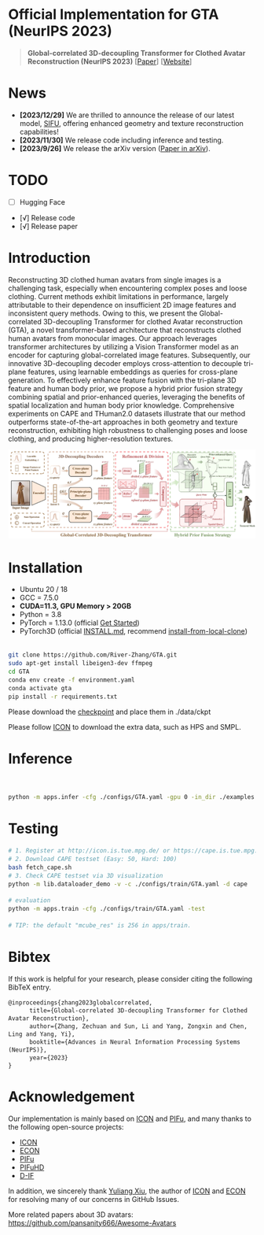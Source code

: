 
# Official Implementation for GTA (NeurIPS 2023)
> **Global-correlated 3D-decoupling Transformer for Clothed Avatar Reconstruction (NeurIPS 2023)** [[Paper](https://arxiv.org/abs/2309.13524)] [[Website](https://river-zhang.github.io/GTA-projectpage/)]

# News 
- **[2023/12/29]** We are thrilled to announce the release of our latest model, [SIFU](https://github.com/River-Zhang/SIFU), offering enhanced geometry and texture reconstruction capabilities!
- **[2023/11/30]** We release code including inference and testing.
- **[2023/9/26]** We release the arXiv version ([Paper in arXiv](https://arxiv.org/abs/2309.13524)).

# TODO

- [ ] Hugging Face
- [√] Release code
- [√] Release paper


# Introduction
Reconstructing 3D clothed human avatars from single images is a challenging task, especially when encountering complex poses and loose clothing. Current methods exhibit limitations in performance, largely attributable to their dependence on insufficient 2D image features and inconsistent query methods. Owing to this, we present the Global-correlated 3D-decoupling Transformer for clothed Avatar reconstruction (GTA), a novel transformer-based architecture that reconstructs clothed human avatars from monocular images. Our approach leverages transformer architectures by utilizing a Vision Transformer model as an encoder for capturing global-correlated image features. Subsequently, our innovative 3D-decoupling decoder employs cross-attention to decouple tri-plane features, using learnable embeddings as queries for cross-plane generation. To effectively enhance feature fusion with the tri-plane 3D feature and human body prior, we propose a hybrid prior fusion strategy combining spatial and prior-enhanced queries, leveraging the benefits of spatial localization and human body prior knowledge. Comprehensive experiments on CAPE and THuman2.0 datasets illustrate that our method outperforms state-of-the-art approaches in both geometry and texture reconstruction, exhibiting high robustness to challenging poses and loose clothing, and producing higher-resolution textures.

![framework](docs/src/model-structure_small.jpg)


# Installation

- Ubuntu 20 / 18
- GCC = 7.5.0
- **CUDA=11.3, GPU Memory > 20GB**
- Python = 3.8
- PyTorch = 1.13.0 (official [Get Started](https://pytorch.org/get-started/locally/))
- PyTorch3D (official [INSTALL.md](https://github.com/facebookresearch/pytorch3d/blob/main/INSTALL.md), recommend [install-from-local-clone](https://github.com/facebookresearch/pytorch3d/blob/main/INSTALL.md#2-install-from-a-local-clone))

```bash

git clone https://github.com/River-Zhang/GTA.git
sudo apt-get install libeigen3-dev ffmpeg
cd GTA
conda env create -f environment.yaml
conda activate gta
pip install -r requirements.txt

```
Please download the [checkpoint](https://drive.google.com/file/d/1zgpW8A0-sc24o-e24RphO-h9qxo-DRth/view?usp=sharing) and place them in ./data/ckpt

Please follow [ICON](https://github.com/YuliangXiu/ICON/blob/master/docs/installation.md) to download the extra data, such as HPS and SMPL.

# Inference


```bash


python -m apps.infer -cfg ./configs/GTA.yaml -gpu 0 -in_dir ./examples -out_dir ./results -loop_smpl 100 -loop_cloth 200 -hps_type pixie

```



# Testing

```bash
# 1. Register at http://icon.is.tue.mpg.de/ or https://cape.is.tue.mpg.de/
# 2. Download CAPE testset (Easy: 50, Hard: 100)
bash fetch_cape.sh 
# 3. Check CAPE testset via 3D visualization
python -m lib.dataloader_demo -v -c ./configs/train/GTA.yaml -d cape

# evaluation
python -m apps.train -cfg ./configs/train/GTA.yaml -test

# TIP: the default "mcube_res" is 256 in apps/train.
```


# Bibtex
If this work is helpful for your research, please consider citing the following BibTeX entry.

```
@inproceedings{zhang2023globalcorrelated,
      title={Global-correlated 3D-decoupling Transformer for Clothed Avatar Reconstruction}, 
      author={Zhang, Zechuan and Sun, Li and Yang, Zongxin and Chen, Ling and Yang, Yi},
      booktitle={Advances in Neural Information Processing Systems (NeurIPS)},
      year={2023}
}
```

# Acknowledgement 
Our implementation is mainly based on [ICON](https://github.com/YuliangXiu/ICON) and [PIFu](https://github.com/shunsukesaito/PIFu), and many thanks to the following open-source projects:
* [ICON](https://github.com/YuliangXiu/ICON)
* [ECON](https://github.com/YuliangXiu/ECON)
* [PIFu](https://github.com/shunsukesaito/PIFu)
* [PIFuHD](https://github.com/facebookresearch/pifuhd)
* [D-IF](https://github.com/psyai-net/D-IF_release)

In addition, we sincerely thank [Yuliang Xiu](https://github.com/YuliangXiu), the author of [ICON](https://github.com/YuliangXiu/ICON) and [ECON](https://github.com/YuliangXiu/ECON) for resolving many of our concerns in GitHub Issues.

More related papers about 3D avatars: https://github.com/pansanity666/Awesome-Avatars
